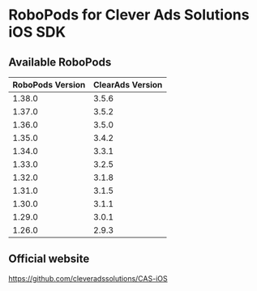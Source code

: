 # RoboPods for Clever Ads Solutions iOS SDK

## Available RoboPods

| RoboPods Version | ClearAds Version |
|------------------|------------------|
| 1.38.0           | 3.5.6            |
| 1.37.0           | 3.5.2            |
| 1.36.0           | 3.5.0            |
| 1.35.0           | 3.4.2            |
| 1.34.0           | 3.3.1            |
| 1.33.0           | 3.2.5            |
| 1.32.0           | 3.1.8            |
| 1.31.0           | 3.1.5            |
| 1.30.0           | 3.1.1            |
| 1.29.0           | 3.0.1            |
| 1.26.0           | 2.9.3            |

## Official website
https://github.com/cleveradssolutions/CAS-iOS
